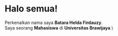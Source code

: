# Halo semua! 

Perkenalkan nama saya **Batara Helda Firdauzy**.\
Saya seorang **Mahasiswa** di **Universitas Brawijaya**.\

